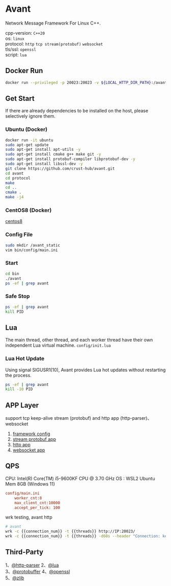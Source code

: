 # Avant

Network Message Framework For Linux C++.

cpp-version: `C++20`  
os: `linux`  
protocol: `http` `tcp stream(protobuf)` `websocket`  
tls/ssl: `openssl`  
script: `lua`  

## Docker Run

```bash
docker run --privileged -p 20023:20023 -v ${LOCAL_HTTP_DIR_PATH}:/avant_static gaowanlu/avant:latest
```

## Get Start

If there are already dependencies to be installed on the host, please selectively ignore them.

### Ubuntu (Docker)

```bash
docker run -it ubuntu
sudo apt-get update
sudo apt-get install apt-utils -y
sudo apt-get install cmake g++ make git -y
sudo apt-get install protobuf-compiler libprotobuf-dev -y
sudo apt-get install libssl-dev -y
git clone https://github.com/crust-hub/avant.git
cd avant
cd protocol
make
cd ..
cmake .
make -j4
```

### CentOS8 (Docker)

[centos8](./centos8.md)

### Config File

```bash
sudo mkdir /avant_static
vim bin/config/main.ini
```

### Start

```bash
cd bin
./avant
ps -ef | grep avant
```

### Safe Stop

```bash
ps -ef | grep avant
kill PID
```

## Lua

The main thread, other thread, and each worker thread have their own independent Lua virtual machine. `config/init.lua`

### Lua Hot Update

Using signal SIGUSR1(10), Avant provides Lua hot updates without restarting the process.

```bash
ps -ef | grep avant
kill -10 PID
```

## APP Layer

support tcp keep-alive stream (protobuf) and http app (http-parser)、websocket

1. [framework config](https://github.com/crust-hub/avant/blob/main/bin/config/main.ini)
2. [stream protobuf app](https://github.com/crust-hub/avant/blob/main/src/app/stream_app.cpp)
3. [http app](https://github.com/crust-hub/avant/blob/main/src/app/http_app.cpp)
4. [websocket app](https://github.com/crust-hub/avant/blob/main/src/app/websocket_app.cpp)

## QPS

CPU: Intel(R) Core(TM) i5-9600KF CPU @ 3.70 GHz
OS : WSL2 Ubuntu Mem 8GB  (Windows 11)

```ini
config/main.ini 
    worker_cnt:8  
    max_client_cnt:10000  
    accept_per_tick: 100  
```

wrk testing, avant http

```bash
# avant
wrk -c {{connection_num}} -t {{threads}} http://IP:20023/
wrk -c {{connection_num}} -t {{threads}} -d60s --header "Connection: keep-alive" http://127.0.0.1:20023/
```

## Third-Party

1、[@http-parser](https://github.com/nodejs/http-parser)  2、[@lua](https://github.com/lua/lua)  
3、[@protobuffer](https://github.com/protocolbuffers/protobuf)  4、[@openssl](https://github.com/openssl/openssl)  
5、[@zlib](https://github.com/madler/zlib)  
